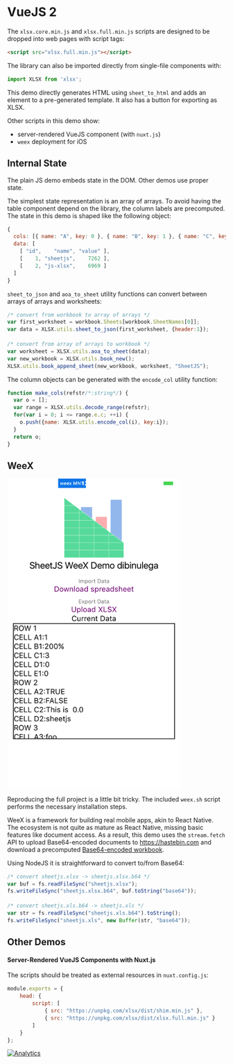 # VueJS 2

The `xlsx.core.min.js` and `xlsx.full.min.js` scripts are designed to be dropped
into web pages with script tags:

```html
<script src="xlsx.full.min.js"></script>
```

The library can also be imported directly from single-file components with:

```js
import XLSX from 'xlsx';
```

This demo directly generates HTML using `sheet_to_html` and adds an element to
a pre-generated template.  It also has a button for exporting as XLSX.

Other scripts in this demo show:
- server-rendered VueJS component (with `nuxt.js`)
- `weex` deployment for iOS

## Internal State

The plain JS demo embeds state in the DOM.  Other demos use proper state.

The simplest state representation is an array of arrays.  To avoid having the
table component depend on the library, the column labels are precomputed.  The
state in this demo is shaped like the following object:

```js
{
  cols: [{ name: "A", key: 0 }, { name: "B", key: 1 }, { name: "C", key: 2 }],
  data: [
    [ "id",    "name", "value" ],
    [    1, "sheetjs",    7262 ],
    [    2, "js-xlsx",    6969 ]
  ]
}
```

`sheet_to_json` and `aoa_to_sheet` utility functions can convert between arrays
of arrays and worksheets:

```js
/* convert from workbook to array of arrays */
var first_worksheet = workbook.Sheets[workbook.SheetNames[0]];
var data = XLSX.utils.sheet_to_json(first_worksheet, {header:1});

/* convert from array of arrays to workbook */
var worksheet = XLSX.utils.aoa_to_sheet(data);
var new_workbook = XLSX.utils.book_new();
XLSX.utils.book_append_sheet(new_workbook, worksheet, "SheetJS");
```

The column objects can be generated with the `encode_col` utility function:

```js
function make_cols(refstr/*:string*/) {
  var o = [];
  var range = XLSX.utils.decode_range(refstr);
  for(var i = 0; i <= range.e.c; ++i) {
    o.push({name: XLSX.utils.encode_col(i), key:i});
  }
  return o;
}
```

## WeeX

<img src="screen.png" width="400px"/>

Reproducing the full project is a little bit tricky.  The included `weex.sh`
script performs the necessary installation steps.

WeeX is a framework for building real mobile apps, akin to React Native.  The
ecosystem is not quite as mature as React Native, missing basic features like
document access.  As a result, this demo uses the `stream.fetch` API to upload
Base64-encoded documents to <https://hastebin.com> and download a precomputed
[Base64-encoded workbook](http://sheetjs.com/sheetjs.xlsx.b64).

Using NodeJS it is straightforward to convert to/from Base64:

```js
/* convert sheetjs.xlsx -> sheetjs.xlsx.b64 */
var buf = fs.readFileSync("sheetjs.xlsx");
fs.writeFileSync("sheetjs.xlsx.b64", buf.toString("base64"));

/* convert sheetjs.xls.b64 -> sheetjs.xls */
var str = fs.readFileSync("sheetjs.xls.b64").toString();
fs.writeFileSync("sheetjs.xls", new Buffer(str, "base64"));
```

## Other Demos

#### Server-Rendered VueJS Components with Nuxt.js

The scripts should be treated as external resources in `nuxt.config.js`:

```js
module.exports = {
	head: {
		script: [
			{ src: "https://unpkg.com/xlsx/dist/shim.min.js" },
			{ src: "https://unpkg.com/xlsx/dist/xlsx.full.min.js" }
		]
	}
};
```

[![Analytics](https://ga-beacon.appspot.com/UA-36810333-1/SheetJS/js-xlsx?pixel)](https://github.com/SheetJS/js-xlsx)
